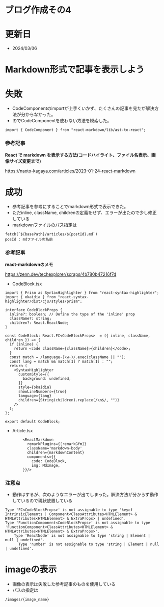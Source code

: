 # ブログ作成その4
# 更新日
- 2024/03/06

# Markdown形式で記事を表示しよう
# 失敗
- CodeComponentのimportが上手くいかず、たくさんの記事を見たが解決方法が分からなかった。
- のでCodeComponentを使わない方法を模索した。
```tsx
import { CodeComponent } from "react-markdown/lib/ast-to-react";
```
### 参考記事
**React で markdown を表示する方法(コードハイライト、ファイル名表示、画像サイズ変更まで)**

https://naoto-kagaya.com/articles/2023-01-24-react-markdown

# 成功
- 参考記事を参考にすることでmarkdown形式で表示できた。
- ただinline, className, childrenの定義をせず、エラーが出たので少し修正している
- markdownファイルのパス指定は
```tsx
fetch(`${basePath}/articles/${postId}.md`)
posId : mdファイルの名前
```
### 参考記事
**react-markdownのメモ**

https://zenn.dev/techexplorer/scraps/4b780b47216f7d

- CodeBlock.tsx
```tsx
import { Prism as SyntaxHighlighter } from "react-syntax-highlighter";
import { okaidia } from "react-syntax-highlighter/dist/cjs/styles/prism";

interface CodeBlockProps {
  inline?: boolean; // Define the type of the 'inline' prop
  className?: string;
  children?: React.ReactNode;
}

const CodeBlock: React.FC<CodeBlockProps>  = ({ inline, className, children }) => {
  if (inline) {
    return <code className={className}>{children}</code>;
  }
  const match = /language-(\w+)/.exec(className || "");
  const lang = match && match[1] ? match[1] : "";
  return (
    <SyntaxHighlighter
      customStyle={{ 
        background: undefined,
      }}
      style={okaidia}
      showLineNumbers={true}
      language={lang}
      children={String(children).replace(/\n$/, "")}
    />
  );
};

export default CodeBlock;

```
- Article.tsx
```tsx
        <ReactMarkdown
          remarkPlugins={[remarkGfm]} 
          className='markdown-body'
          children={markdownContent}
          components={{
            code: CodeBlock,  
            img: MdImage,
        }}/>
```
### 注意点
- 動作はするが、次のようなエラーが出てしまった。解決方法が分からず動作しているので現状放置している
```shell
Type 'FC<CodeBlockProps>' is not assignable to type 'keyof IntrinsicElements | Component<ClassAttributes<HTMLElement> & HTMLAttributes<HTMLElement> & ExtraProps> | undefined'.
Type 'FunctionComponent<CodeBlockProps>' is not assignable to type 'FunctionComponent<ClassAttributes<HTMLElement> & HTMLAttributes<HTMLElement> & ExtraProps>'.
    Type 'ReactNode' is not assignable to type 'string | Element | null | undefined'.
      Type 'number' is not assignable to type 'string | Element | null | undefined'.
```
# imageの表示
- 画像の表示は失敗した参考記事のものを使用している
- パスの指定は
```
/images/{image_name}
```